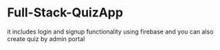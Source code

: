 # Full-Stack-QuizApp
it includes login and signup functionality using firebase and you can also create quiz by admin portal
